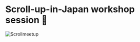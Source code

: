 # Scroll-up-in-Japan workshop session 📜

![Scrollmeetup](https://github.com/a42x/Scroll-up-in-Japan/assets/59491191/bdd7893e-f79e-4acb-a544-6144e3f79cd5)